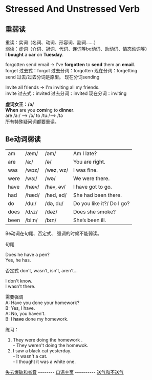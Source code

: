 # Stressed And Unstressed Verb

重弱读    
------------------
重读：实词（名词、动词、形容词、副词……）    
弱读：虚词（介词、冠词、代词、连词等be动词、助动词、情态动词等）    
 I **bought** a **car** on **Tuesday**.    
 
 forgotten send email -> I've **forgotten** to **send** them an **email**.    
 forget 过去式：forgot  过去分词：forgotten 现在分词：forgetting    
 send   过去/过去分词是原型。 现在分词sending    

 Invite all friends -> I'm inviting all my friends.    
 invite 过去式：invited 过去分词：invited 现在分词：inviting 

 **虚词女王：/ə/**    
  **When** are you **com**ing to **dinner**.     
  are /a:/ —> /ə/ to /tu:/—> /tə      
  所有特殊疑问词都要重读。    

Be动词弱读    
-------------------
|        |        |            |                             |
| ------ | ------ | ---------- | --------------------------- |    
| am     | /æm/   |  /əm/      |   Am I late?                |    
| are    | /a:/   |  /ə/       |   You are right.            |     
| was    | /wɒz/  |  /wəz, wz/ |   I was fine.               |   
| were   | /wɜ:/  |  /wə/      |   We were there.            |    
| have   | /hæv/  |  /həv, əv/ |   I have got to go.         |     
| had    | /hæd/  |  /həd, əd/ |   She had been there.       |     
| do     | /du:/  |  /də, du/  |   Do you like it?/ Do I go? |     
| does   | /dʌz/  |  /dəz/     |   Does she smoke?           |     
| been   | /bi:n/ |  /bɪn/     |   She’s been ill.           |

Be动词在句尾、否定式、 强调的时候不能弱读。    

句尾  

  Does he have a pen?    
  Yes, he has.   

否定式   don't, wasn't, isn't, aren't...    
      
  I don't know.    
  I wasn't there.    

需要强调     
  A: Have you done your homework?    
  B: Yes, I have.    
  A: No, you haven't.     
  B: I **have** done my homework.     

练习：   
  1. They were doing the homework .    
    - They weren't doing the homewok.     
  2. I saw a black cat yesterday.     
    - It wasn't a cat.    
    - I thought it was a white one.      

[失去爆破和省音](Unreleased_Plosive.md) -------- [口语主页](README.md) ---------- [送气和不送气](Speak_Or_Sbeak.md)      